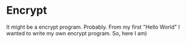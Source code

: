 # Encrypt
It might be a encrypt program. Probably.
  From my first "Hello World" I wanted to write my own encrypt program.
So, here I am)
